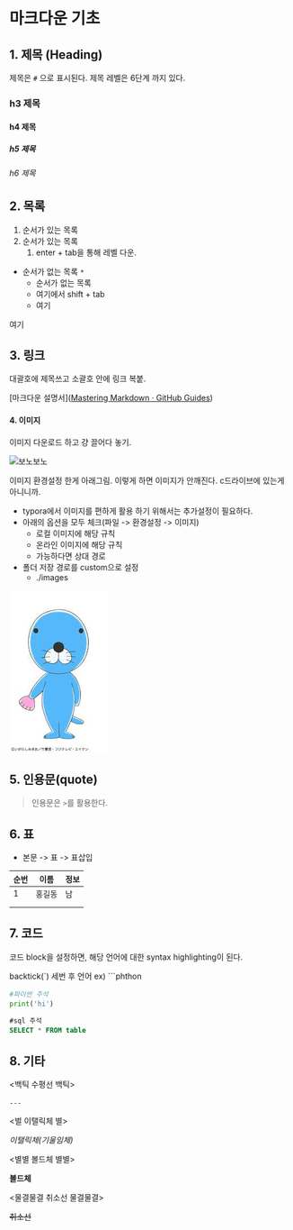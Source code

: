 # 마크다운 기초

## 1. 제목 (Heading)

제목은 `#` 으로 표시된다. 제목 레벨은 6단계 까지 있다.

### h3 제목

#### h4 제목

##### h5 제목

###### h6 제목

## 2. 목록

1. 순서가 있는 목록
2. 순서가 있는 목록
   1. enter + tab을 통해 레벨 다운.

* 순서가 없는 목록 `*`
  * 순서가 없는 목록
  * 여기에서 shift + tab
  * 여기

여기

## 3. 링크

대괄호에 제목쓰고 소괄호 안에 링크 복붙.

[마크다운 설명서]([Mastering Markdown · GitHub Guides](https://guides.github.com/features/mastering-markdown/))

#### 4. 이미지

이미지 다운로드 하고 걍 끌어다 놓기.

![보노보노](C:\Users\student\Desktop\보노보노.jpg)

이미지 환경설정 한게 아래그림. 이렇게 하면 이미지가 안깨진다. c드라이브에 있는게 아니니까.

* typora에서 이미지를 편하게 활용 하기 위해서는 추가설정이 필요하다. 
* 아래의 옵션을 모두 체크(파일 -> 환경설정 -> 이미지)
  * 로컬 이미지에 해당 규칙
  * 온라인 이미지에 해당 규칙
  * 가능하다면 상대 경로
* 폴더 저장 경로를 custom으로 설정
  * ./images

![보노보노](images/보노보노.jpg)

## 5. 인용문(quote)

> 인용문은 `>`를 활용한다.

## 6. 표

* 본문 -> 표 -> 표삽입

| 순번 | 이름   | 정보 |
| ---- | ------ | ---- |
| 1    | 홍길동 | 남   |
|      |        |      |
|      |        |      |

## 7. 코드

코드 block을 설정하면, 해당 언어에 대한 syntax highlighting이 된다. 

backtick(`) 세번 후 언어 ex) ```phthon

``` python
#파이썬 주석
print('hi')
```

```sql
#sql 주석
SELECT * FROM table
```

## 8. 기타

<백틱 수평선 백틱>

`---`



<벌 이탤릭체 별>

*이탤릭체(기울임체)*



<별별 볼드체 별별>

**볼드체**



<물결물결 취소선 물결물결>

~~취소선~~



